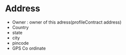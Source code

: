 # Address

+ Owner : owner of this adress(profileContract address)
+ Country
+ state
+ city
+ pincode
+ GPS Co ordinate
